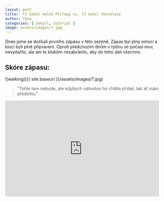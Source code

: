 ```yaml
---
layout: post
title:  TJ Sokol Velké Přílepy vs. TJ Sokol Vonoklasy
author: Týna
categories: [ Jekyll, tutorial ]
image: assets/images/?.jpg
---
```

Dnes jsme se dočkali prvního zápasu v této sezóně. Zápas byl plný emocí a kluci byli plně připraveni. Oproti předchozím dnům v týdnu se počasí moc nevydařilo, ale ani to klukům nezabránilo, aby do toho dali všechno.


## Skóre zápasu: 


![walking]({{ site.baseurl }}/assets/images/?.jpg)

> "Tohle tam nebude, ale kdybych náhodou ho chtěla přidat, tak ať mám předlohu."
<p><iframe style="width:100%;" height="315" src="https://www.youtube.com/embed/Cniqsc9QfDo?rel=0&amp;showinfo=0" frameborder="0" allowfullscreen></iframe></p>
